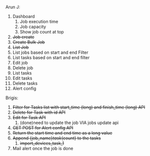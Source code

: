 Arun J:
1. Dashboard
   1. Job execution time
   2. Job capacity
   3. Show job count at top
1. ~~Job create~~
1. ~~Create Bulk Job~~
1. ~~List Job~~
1. List jobs based on start and end Filter
2. List tasks based on start and end filter
1. Edit job
1. Delete job
1. List tasks
1. Edit tasks
1. Delete tasks
1. Alert config

Brigis:
1. ~~Filter for Tasks list with start_time (long) and finish_time (long) API~~
2. ~~Delete for Task with id API~~
3. ~~Edit for Task API~~
   1. (done)need to update the job VIA jobs update api
4. ~~GET POST for Alert config API~~
5. ~~Return the start time and end time as a long value~~ 
6. ~~Append {job_name}_task_{count} to the tasks~~
   1. ~~import_devices_task_1~~
7. Mail alert once the job is done 